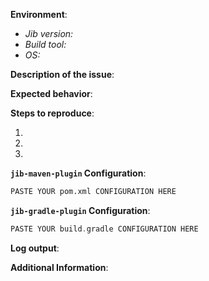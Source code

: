 <!--
Before filing an issue, please verify the issue still occurs with the latest version of Jib.

If you are encountering errors pulling or pushing to remote registries,
please check our Frequently Asked Questions before filing an issue:

    https://github.com/GoogleContainerTools/jib/blob/master/docs/faq.md#registry-errors

Please use this template to provide more context for your issue.
-->

**Environment**:

- *Jib version:*
- *Build tool:* <!-- please include the version -->
- *OS:*

**Description of the issue**:


**Expected behavior**:


**Steps to reproduce**:
<!-- Please provide a minimal and precise series of steps -->

  1. 
  2. 
  3. 

**`jib-maven-plugin` Configuration**: <!-- Delete this section if not used -->
```xml
PASTE YOUR pom.xml CONFIGURATION HERE
```

**`jib-gradle-plugin` Configuration**: <!-- Delete this section if not used -->
```groovy
PASTE YOUR build.gradle CONFIGURATION HERE
```

**Log output**: <!-- If applicable, provide relevant log output -->

**Additional Information**: <!-- Any additional information that may be helpful -->


<!-- Thanks for contributing! -->

